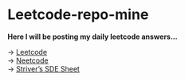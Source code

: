 # Leetcode-repo-mine
**Here I will be posting my daily leetcode answers...**


-> <a href="https://leetcode.com" target="_blank">Leetcode</a>
<br />
->  <a href="https://neetcode.io" target="_blank">Neetcode</a>
<br />
->  <a href="https://takeuforward.org/interviews/strivers-sde-sheet-top-coding-interview-problems/" target="_blank">Striver’s SDE Sheet</a>

